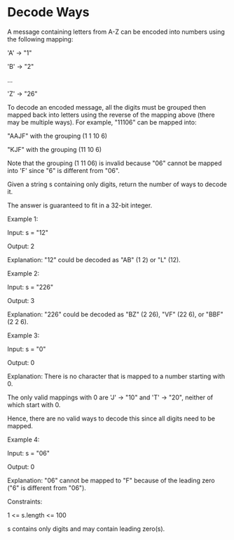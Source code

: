 # Decode Ways

A message containing letters from A-Z can be encoded into numbers using the following mapping:

'A' -> "1"

'B' -> "2"

...

'Z' -> "26"

To decode an encoded message, all the digits must be grouped then mapped back into letters using the reverse of the mapping above (there may be multiple ways). For example, "11106" can be mapped into:



"AAJF" with the grouping (1 1 10 6)

"KJF" with the grouping (11 10 6)

Note that the grouping (1 11 06) is invalid because "06" cannot be mapped into 'F' since "6" is different from "06".

Given a string s containing only digits, return the number of ways to decode it.

The answer is guaranteed to fit in a 32-bit integer.

 

Example 1:

Input: s = "12"

Output: 2

Explanation: "12" could be decoded as "AB" (1 2) or "L" (12).

Example 2:


Input: s = "226"

Output: 3

Explanation: "226" could be decoded as "BZ" (2 26), "VF" (22 6), or "BBF" (2 2 6).

Example 3:

Input: s = "0"

Output: 0

Explanation: There is no character that is mapped to a number starting with 0.

The only valid mappings with 0 are 'J' -> "10" and 'T' -> "20", neither of which start with 0.

Hence, there are no valid ways to decode this since all digits need to be mapped.

Example 4:



Input: s = "06"

Output: 0

Explanation: "06" cannot be mapped to "F" because of the leading zero ("6" is different from "06").
 

Constraints:

1 <= s.length <= 100

s contains only digits and may contain leading zero(s).
